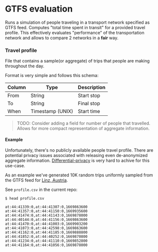 # GTFS evaluation

Runs a simulation of people traveling in a transport network specified as GTFS feed.
Computes "total time spent in transit" for a provided travel profile.
This effectively evaluates "performance" of the transportation network and allows
to compare 2 networks in a **fair** way.

### Travel profile

File that contains a sample(or aggregate) of trips that people are making
throughout the day.

Format is very simple and follows this schema:

| Column      |    Type          | Description |
| ----------- |------------------| ----------- |
| From        | String           | Start stop  |
| To          | String           | Final stop  |
| When        | Timestamp (UNIX) | Start time  |

> TODO: Consider adding a field for number of people that travelled.
> Allows for more compact representation of aggregate information.

#### Example

Unfortunately, there's no publicly available people travel profile.
There are potential privacy issues associated with releasing even de-anonymized
aggregate information. [Differential-privacy][diff-privacy] is very hard to
achive for this use-case.

As an example we've generated 10K random trips uniformly sampled from the GTFS
feed for [Linz, Austria][linz].

See `profile.csv` in the current repo:

```
$ head profile.csv

at:44:41339:0,at:44:41307:0,1669863600
at:44:41357:0,at:44:41150:0,1669935600
at:44:41474:0,at:44:41143:0,1669878000
at:44:40144:0,at:44:41156:0,1669863600
at:44:41470:0,at:44:41003:0,1669903200
at:44:41073:0,at:44:42598:0,1669863600
at:44:41162:0,at:44:41185:0,1669888800
at:44:41852:0,at:44:40252:0,1669870800
at:44:41234:0,at:44:41110:0,1669852800
at:44:41164:0,at:44:41056:0,1669878000
```

[diff-privacy]: https://en.wikipedia.org/wiki/Differential_privacy
[linz]: https://en.wikipedia.org/wiki/Linz
